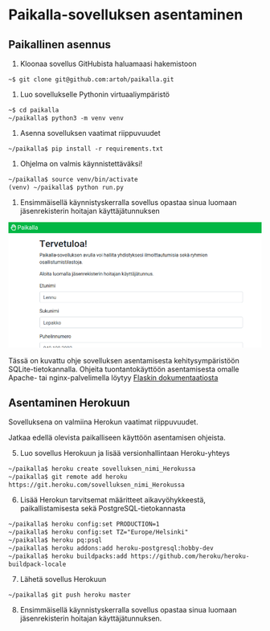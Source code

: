 # Paikalla-sovelluksen asentaminen

## Paikallinen asennus

1. Kloonaa sovellus GitHubista haluamaasi hakemistoon
```
~$ git clone git@github.com:artoh/paikalla.git
```

1. Luo sovellukselle Pythonin virtuaaliympäristö
```
~$ cd paikalla
~/paikalla$ python3 -m venv venv
```

1. Asenna sovelluksen vaatimat riippuvuudet
```
~/paikalla$ pip install -r requirements.txt
```

1. Ohjelma on valmis käynnistettäväksi!
```
~/paikalla$ source venv/bin/activate
(venv) ~/paikalla$ python run.py
```

1. Ensimmäisellä käynnistyskerralla sovellus opastaa sinua luomaan jäsenrekisterin hoitajan käyttäjätunnuksen

![Kuvaruutukaappaus käyttäjätunnuksen luomisesta](pic/aloita.png)

Tässä on kuvattu ohje sovelluksen asentamisesta kehitysympäristöön SQLite-tietokannalla. Ohjeita tuontantokäyttöön asentamisesta omalle Apache- tai nginx-palvelimella löytyy [Flaskin dokumentaatiosta](http://flask.palletsprojects.com/en/1.1.x/deploying/)

## Asentaminen Herokuun

Sovelluksena on valmiina Herokun vaatimat riippuvuudet.

Jatkaa edellä olevista paikalliseen käyttöön asentamisen ohjeista.

5. Luo sovellus Herokuun ja lisää versionhallintaan Heroku-yhteys
```
~/paikalla$ heroku create sovelluksen_nimi_Herokussa
~/paikalla$ git remote add heroku https://git.heroku.com/sovelluksen_nimi_Herokussa
```

6. Lisää Herokun tarvitsemat määritteet aikavyöhykkeestä, paikallistamisesta sekä PostgreSQL-tietokannasta
```
~/paikalla$ heroku config:set PRODUCTION=1
~/paikalla$ heroku config:set TZ="Europe/Helsinki"
~/paikalla$ heroku pq:psql
~/paikalla$ heroku addons:add heroku-postgresql:hobby-dev
~/paikalla$ heroku buildpacks:add https://github.com/heroku/heroku-buildpack-locale
```

7. Lähetä sovellus Herokuun
```
~/paikalla$ git push heroku master
```

8. Ensimmäisellä käynnistyskerralla sovellus opastaa sinua luomaan jäsenrekisterin hoitajan käyttäjätunnuksen.
